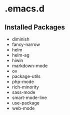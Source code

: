 # .emacs.d

## Installed Packages

- diminish
- fancy-narrow
- helm
- helm-ag
- hiwin
- markdown-mode
- ov
- package-utils
- php-mode
- rich-minority
- sass-mode
- smart-mode-line
- use-package
- web-mode

